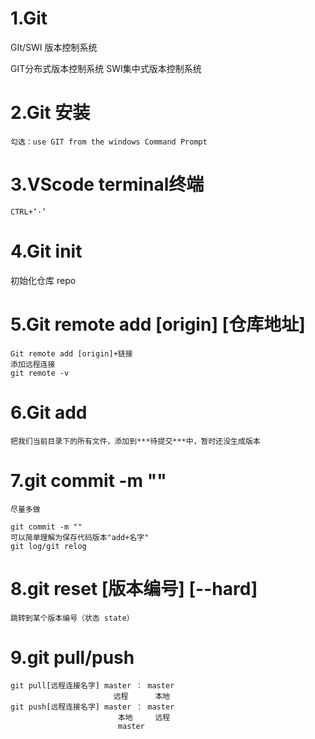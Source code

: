 # 1.Git

GIt/SWI 版本控制系统 

GIT分布式版本控制系统
SWI集中式版本控制系统


# 2.Git 安装

    勾选：use GIT from the windows Command Prompt

# 3.VScode terminal终端
    CTRL+‘·’

# 4.Git init
   初始化仓库 repo

# 5.Git remote add [origin] [仓库地址]
    Git remote add [origin]+链接
    添加远程连接
    git remote -v

# 6.Git add 
    把我们当前目录下的所有文件，添加到***待提交***中，暂时还没生成版本
 
# 7.git commit -m ""
    尽量多做

    git commit -m ""
    可以简单理解为保存代码版本"add+名字"
    git log/git relog

# 8.git reset [版本编号] [--hard]
    跳转到某个版本编号（状态 state）

# 9.git pull/push
    git pull[远程连接名字] master ： master
                           远程      本地
    git push[远程连接名字] master ： master
                            本地     远程
                            master


